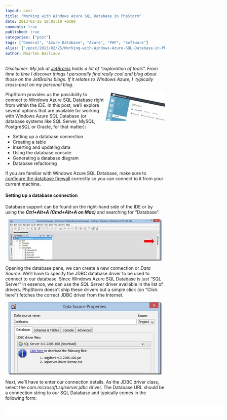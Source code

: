 ```yaml
---
layout: post
title: "Working with Windows Azure SQL Database in PhpStorm"
date: 2013-02-25 10:01:19 +0100
comments: true
published: true
categories: ["post"]
tags: ["General", "Azure Database", "Azure", "PHP", "Software"]
alias: ["/post/2013/02/25/Working-with-Windows-Azure-SQL-Database-in-PhpStorm.aspx", "/post/2013/02/25/working-with-windows-azure-sql-database-in-phpstorm.aspx"]
author: Maarten Balliauw
---
```

<p><em>Disclaimer: My job at </em><a href="http://www.jetbrains.com"><em>JetBrains</em></a><em> holds a lot of “exploration of tools”. From time to time I discover things I personally find really cool and blog about those on the JetBrains blogs. If it relates to Windows Azure, I&#160; typically cross-post on my personal blog.</em></p>  <p><a href="/images/clip_image002_4.jpg"><img title="clip_image002" style="border-top: 0px; border-right: 0px; background-image: none; border-bottom: 0px; float: right; padding-top: 0px; padding-left: 0px; border-left: 0px; display: inline; padding-right: 0px" border="0" alt="clip_image002" align="right" src="/images/clip_image002_thumb_3.jpg" width="190" height="92" /></a>PhpStorm provides us the possibility to connect to Windows Azure SQL Database right from within the IDE. In this post, we’ll explore several options that are available for working with Windows Azure SQL Database (or database systems like SQL Server, MySQL, PostgreSQL or Oracle, for that matter):</p>  <ul>   <li>Setting up a database connection</li>    <li>Creating a table</li>    <li>Inserting and updating data</li>    <li>Using the database console</li>    <li>Generating a database diagram</li>    <li>Database refactoring</li> </ul>  <p>If you are familiar with Windows Azure SQL Database, make sure to <a href="http://msdn.microsoft.com/en-us/library/windowsazure/ee621783.aspx">configure the database firewall</a> correctly so you can connect to it from your current machine.</p>  <h4><a name="h.ncogzmk7ux8c"></a>Setting up a database connection</h4>  <p>Database support can be found on the right-hand side of the IDE or by using the <b><i>Ctrl+Alt+A (Cmd+Alt+A on Mac)</i></b><i> </i>and searching for “Database”.</p>  <p><a href="/images/clip_image004_2.jpg"><img title="clip_image004" style="border-top: 0px; border-right: 0px; background-image: none; border-bottom: 0px; float: none; padding-top: 0px; padding-left: 0px; margin-left: auto; border-left: 0px; display: block; padding-right: 0px; margin-right: auto" border="0" alt="clip_image004" src="/images/clip_image004_thumb_2.jpg" width="484" height="132" /></a></p>  <p>Opening the database pane, we can create a new connection or <i>Data Source</i>. We’ll have to specify the JDBC database driver to be used to connect to our database. Since Windows Azure SQL Database is just “SQL Server” in essence, we can use the <i>SQL Server </i>driver available in the list of drivers. PhpStorm doesn’t ship these drivers but a simple click (on “Click here”) fetches the correct JDBC driver from the Internet.</p>  <p><a href="/images/clip_image006_2.jpg"><img title="clip_image006" style="border-top: 0px; border-right: 0px; background-image: none; border-bottom: 0px; float: none; padding-top: 0px; padding-left: 0px; margin-left: auto; border-left: 0px; display: block; padding-right: 0px; margin-right: auto" border="0" alt="clip_image006" src="/images/clip_image006_thumb_2.jpg" width="484" height="230" /></a></p>  <p>Next, we’ll have to enter our connection details. As the JDBC driver class, select the <i>com.microsoft.sqlserver.jdbc</i> driver. The Database URL should be a connection string to our SQL Database and typically comes in the following form:</p>  <div id="scid:9D7513F9-C04C-4721-824A-2B34F0212519:f36960c5-2587-4109-8588-a165449f6ee5" class="wlWriterEditableSmartContent" style="float: none; padding-bottom: 0px; padding-top: 0px; padding-left: 0px; margin: 0px; display: inline; padding-right: 0px"><pre style=" width: 687px; height: 34px;background-color:White;overflow: auto;"><div><!--

Code highlighting produced by Actipro CodeHighlighter (freeware)
http://www.CodeHighlighter.com/

--><span style="color: #008080;">1</span> <span style="color: #000000;">jdbc</span><span style="color: #000000;">:</span><span style="color: #000000;">sqlserver</span><span style="color: #000000;">:</span><span style="color: #008000;">//</span><span style="color: #008000;">&lt;servername&gt;.database.windows.net;database=&lt;databasename&gt;</span></div></pre><!-- Code inserted with Steve Dunn's Windows Live Writer Code Formatter Plugin.  http://dunnhq.com --></div>

<p>The username to use comes in a different form. Due to a protocol change that was required for Windows Azure SQL Database, we have to suffix the username with the server name.</p>

<p><a href="/images/clip_image007.gif"><img title="clip_image007" style="border-top: 0px; border-right: 0px; background-image: none; border-bottom: 0px; float: none; padding-top: 0px; padding-left: 0px; margin-left: auto; border-left: 0px; display: block; padding-right: 0px; margin-right: auto" border="0" alt="clip_image007" src="/images/clip_image007_thumb.gif" width="484" height="126" /></a></p>

<p>After filling out the necessary information, we can use the <i>Test Connection</i> button to test the database connection.</p>

<p><a href="/images/clip_image009.jpg"><img title="clip_image009" style="border-top: 0px; border-right: 0px; background-image: none; border-bottom: 0px; float: none; padding-top: 0px; padding-left: 0px; margin-left: auto; border-left: 0px; display: block; padding-right: 0px; margin-right: auto" border="0" alt="clip_image009" src="/images/clip_image009_thumb.jpg" width="376" height="205" /></a></p>

<p>Congratulations! Our database connection is a fact and we can store it by closing the Data Source dialog using the <i>Ok</i> button.</p>

<h4><a name="h.3apfo6u5f13u"></a>Creating a table</h4>

<p>If we right click a schema discovered in our Data Source, we can use the <b><i>New | Table</i></b> menu item to create a table.</p>

<p><a href="/images/clip_image011.jpg"><img title="clip_image011" style="border-top: 0px; border-right: 0px; background-image: none; border-bottom: 0px; float: none; padding-top: 0px; padding-left: 0px; margin-left: auto; border-left: 0px; display: block; padding-right: 0px; margin-right: auto" border="0" alt="clip_image011" src="/images/clip_image011_thumb.jpg" width="347" height="98" /></a></p>

<p>We can use the Create New Table dialog to define columns on our to-be-created table. PhpStorm provides us with a user interface which allows us to graphically specify columns and generates the DDL for us.</p>

<p><a href="/images/clip_image013.jpg"><img title="clip_image013" style="border-top: 0px; border-right: 0px; background-image: none; border-bottom: 0px; float: none; padding-top: 0px; padding-left: 0px; margin-left: auto; border-left: 0px; display: block; padding-right: 0px; margin-right: auto" border="0" alt="clip_image013" src="/images/clip_image013_thumb.jpg" width="484" height="682" /></a></p>

<p>Clicking <i>Ok</i> will close the dialog and create the table for us. We can now right-click our table and modify existing columns or add additional columns and generate DDL which alters the table.</p>

<h4><a name="h.qguqoz1mxdaf"></a>Inserting and updating data</h4>

<p>After creating a table, we can insert data (or update data from an existing table). Upon connecting to the database, PhpStorm will display a list of all tables and their columns. We can select a table and press <b><i>F4</i></b> (or right-click and use the <i>Table Editor</i> context menu). </p>

<p><a href="/images/clip_image015.jpg"><img title="clip_image015" style="border-top: 0px; border-right: 0px; background-image: none; border-bottom: 0px; float: none; padding-top: 0px; padding-left: 0px; margin-left: auto; border-left: 0px; display: block; padding-right: 0px; margin-right: auto" border="0" alt="clip_image015" src="/images/clip_image015_thumb.jpg" width="484" height="357" /></a></p>

<p>We can add new rows and/or edit existing rows by using the <b><i>+ </i></b>and <b><i>-</i></b> buttons in the toolbar. By default, auto-commit is enabled and changes are committed automatically to the database. We can disable this option and manually commit and rollback any changes that have been made in the table editor.</p>

<h4><a name="h.ljaqg6wifjae"></a>Using the database console</h4>

<p>Sometimes there is no better tool than a database console. We can bring up the Console by right-clicking a table and selecting the <b><i>Console</i></b> menu item or simply by pressing <b><i>Ctrl+Shift+F10 (Cmd+Shift+F10 on Mac)</i></b>.</p>

<p><a href="/images/clip_image017.jpg"><img title="clip_image017" style="border-top: 0px; border-right: 0px; background-image: none; border-bottom: 0px; float: none; padding-top: 0px; padding-left: 0px; margin-left: auto; border-left: 0px; display: block; padding-right: 0px; margin-right: auto" border="0" alt="clip_image017" src="/images/clip_image017_thumb.jpg" width="484" height="357" /></a></p>

<p>We can enter any SQL statement in the console and run it against our database. As you can see from the screenshot above, we even get autocompletion on table names and column names!</p>

<h4><a name="h.6f86lf4sf5jz"></a>Generating a database diagram</h4>

<p>If we have multiple tables with foreign keys between them, we can easily generate a database diagram by selecting the tables to be included in the diagram and selecting <b><i>Diagrams | Show Visualization...</i></b> from the context menu or using the <b><i>Ctrl+Alt+Shift+U (Cmd+Alt+Shift+U on Mac)</i></b>. PhpStorm will then generate a database diagram for these tables, displaying how they relate to each other.</p>

<p><a href="/images/clip_image019.jpg"><img title="clip_image019" style="border-top: 0px; border-right: 0px; background-image: none; border-bottom: 0px; float: none; padding-top: 0px; padding-left: 0px; margin-left: auto; border-left: 0px; display: block; padding-right: 0px; margin-right: auto" border="0" alt="clip_image019" src="/images/clip_image019_thumb.jpg" width="484" height="357" /></a></p>

<h4><a name="h.lfob9gdcz8mu"></a>Database refactoring</h4>

<p>Renaming a table or column often is tedious. PhpStorm includes a Rename refactoring (<b><i>Shift-F6</i></b>) which generates the required SQL code for renaming tables or columns.</p>

<p><a href="/images/clip_image021.jpg"><img title="clip_image021" style="border-top: 0px; border-right: 0px; background-image: none; border-bottom: 0px; float: none; padding-top: 0px; padding-left: 0px; margin-left: auto; border-left: 0px; display: block; padding-right: 0px; margin-right: auto" border="0" alt="clip_image021" src="/images/clip_image021_thumb.jpg" width="411" height="305" /></a></p>

<p>As we’ve seen in this post, working with Windows Azure SQL Database is pretty simple from within PhpStorm using the built-in database support.</p>

{% include imported_disclaimer.html %}

